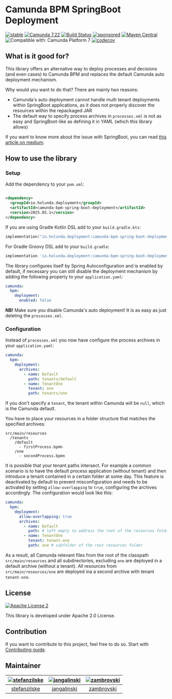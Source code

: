 # Camunda BPM SpringBoot Deployment

[![stable](https://img.shields.io/badge/lifecycle-STABLE-green.svg)](https://github.com/holisticon#open-source-lifecycle)
[![Camunda 7.22](https://img.shields.io/badge/Camunda%20Version-7.23-orange.svg)](https://docs.camunda.org/manual/7.23/)
[![Build Status](https://github.com/holunda-io/camunda-bpm-spring-boot-deployment/workflows/Development%20branches/badge.svg)](https://github.com/holunda-io/camunda-bpm-spring-boot-deployment/actions)
[![sponsored](https://img.shields.io/badge/sponsoredBy-Holisticon-RED.svg)](https://holisticon.de/)
[![Maven Central](https://maven-badges.herokuapp.com/maven-central/io.holunda.deployment/camunda-bpm-spring-boot-deployment/badge.svg)](https://maven-badges.herokuapp.com/maven-central/io.holunda.deployment/camunda-bpm-spring-boot-deployment)
![Compatible with: Camunda Platform 7](https://img.shields.io/badge/Compatible%20with-Camunda%20Platform%207-26d07c) 
[![codecov](https://codecov.io/gh/holunda-io/camunda-bpm-spring-boot-deployment/graph/badge.svg?token=yKCqS4nEEz)](https://codecov.io/gh/holunda-io/camunda-bpm-spring-boot-deployment)

## What is it good for?

This library offers an alternative way to deploy processes and decisions (and even cases) to Camunda BPM and replaces the default Camunda auto deployment
mechanism.

Why would you want to do that? There are mainly two reasons:

* Camunda's auto deployment cannot handle multi tenant deployments within SpringBoot applications, as it does not properly discover the resources within the
  repackaged JAR
* The default way to specify process archives in `processes.xml` is not as easy and SpringBoot-like as defining it in YAML (which this library allows)

If you want to know more about the issue with SpringBoot, you can
read [this article on medium](https://medium.com/holisticon-consultants/multi-tenant-deployments-with-camunda-bpm-and-springboot-ecac2c8826f8).

## How to use the library

### Setup

Add the dependency to your `pom.xml`:

```xml

<dependency>
  <groupId>io.holunda.deployment</groupId>
  <artifactId>camunda-bpm-spring-boot-deployment</artifactId>
  <version>2025.05.1</version>
</dependency>
```

If you are using Gradle Kotlin DSL add to your `build.gradle.kts`:

```kts
implementation("io.holunda.deployment:camunda-bpm-spring-boot-deployment:1.22.0")
```

For Gradle Groovy DSL add to your `build.gradle`:

```Groovy
implementation 'io.holunda.deployment:camunda-bpm-spring-boot-deployment:1.22.0'
```

The library configures itself by Spring Autoconfiguration and is enabled by default, if necessary you can still disable the deployment mechanism by adding the
following property to your `application.yaml`:

```yaml
camunda:
  bpm:
    deployment:
      enabled: false
```

**NB!** Make sure you disable Camunda's auto deployment! It is as easy as just deleting the `processes.xml`.

### Configuration

Instead of `processes.xml` you now have configure the process archives in your `application.yaml`:

```yaml
camunda:
  bpm:
    deployment:
      archives:
        - name: Default
          path: tenants/default
        - name: TenantOne
          tenant: one
          path: tenants/one
```

If you don't specify a `tenant`, the tenant within Camunda will be `null`, which is the Camunda default.

You have to place your resources in a folder structure that matches the specified archives:

```
src/main/resources
  /tenants
    /default
      - firstProcess.bpmn
    /one
      - secondProcess.bpmn
```

It is possible that your tenant paths intersect. For example a common scenario is to have the default process application (without tenant) and then introduce a tenant contained in a certain folder at some day. This feature is deactivated by 
default to prevent misconfiguration and needs to be activated by setting `allow-overlapping` to `true`, configuring the archives accordingly. The configuration would look like this:

```yaml
camunda:
  bpm:
    deployment:
      allow-overlapping: true
      archives:
        - name: Default
          path: # left empty to address the root of the resources folder and all subfolders.
        - name: TenantOne
          tenant: tenant-one
          path: one # subfolder of the root resources folder 
```
As a result, all Camunda relevant files from the root of the classpath `src/main/resources` and all subdirectories, excluding `one` are deployed in a default archive (without a tenant). All resources from `src/main/resources/one` are deployed ina a second archive with tenant `tenant-one`.


## License

[![Apache License 2](https://img.shields.io/badge/License-Apache%202.0-blue.svg)](LICENSE)

This library is developed under Apache 2.0 License.

## Contribution

If you want to contribute to this project, feel free to do so. Start
with [Contributing guide](http://holunda.io/camunda-bpm-data/snapshot/developer-guide/contribution.html).

## Maintainer

[<img alt="stefanzilske" src="https://avatars.githubusercontent.com/u/10954564?v=4&s=117 width=117">](https://github.com/stefanzilske) |[<img alt="jangalinski" src="https://avatars.githubusercontent.com/u/814032?v=4&s=117 width=117">](https://github.com/jangalinski)|[<img alt="zambrovski" src="https://avatars.githubusercontent.com/u/673128?v=4&s=117 width=117">](https://github.com/zambrovski)
:---:|:--------------------------------------------------------------------------------------------------------------------------------:|:---:|
[stefanzilske](https://github.com/stefanzilske)|                                          [jangalinski](https://github.com/jangalinski)                                           |[zambrovski](https://github.com/zambrovski)|

